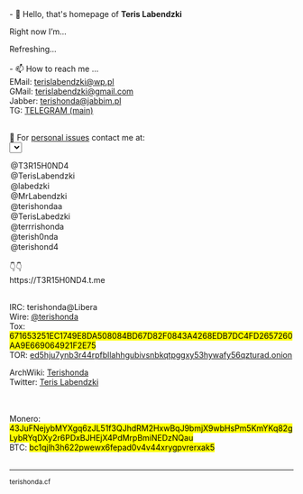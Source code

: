 <title>Teris Labendzki - terishonda - Homepage </title>
<style>
  @font-face {
		font-family: 'Hauss'; 
		src: url(ALSHAUSS-BOOK.TTF); 
	}
	 
	/* Жирный */
	@font-face {
		font-family: 'ALSHAUSS-MEDIUM.TTF'; 
		src: url(bold.ttf); 
	}

*{
	font-family: Hauss;
}
	
mark {
  background-color: #A6BDD7;
  color: black;
}
  
  </style>

<script>

var days = ['Sunday','Monday','Tuesday','Wednesday','Thursday','Friday','Saturday'];


function updateTime(){
    var currentTime = new Date();
var status = "Available ✅";

d = currentTime.getUTCDay();
    h = currentTime.getUTCHours();



 if (h >= 0 && h <= 4) {
  status = "Sleeping... 💤";
}


if (d == 1 && h>=10 && h<16)
{
	status = "Busy. ⚠️ Do not disturb. ⛔";
}

if (d == 2 && h>=4 && h<18)
{
	status = "Busy. ⚠️ Do not disturb. ⛔";
}

if (d == 3 && h>=8 && h<12)
{
	status = "Busy. ⚠️ Do not disturb. ⛔";
}

if (d == 4 && h>=4 && h<10)
{
	status = "Busy. ⚠️ Do not disturb. ⛔";
}

if (d == 5 && h < 7)
{
 status = "Sleeping... 💤";
}

if (d == 6 && h>=4 && h<9)
{
	status = "Busy. ⚠️ Do not disturb. ⛔";
}


if (d == 0 && h < 7)
{
	status = "Sleeping... 💤";
} else {
if (d == 0 && h >= 7)
	status = "Having a weekend. 📵";
}

    
	document.getElementById('status_span').innerHTML = status;
    
}
setInterval(updateTime, 1000);


</script>




<!---
terishonda/terishonda is a ✨ special ✨ repository because its `README.md` (this file) appears on your GitHub profile.
You can click the Preview link to take a look at your changes.
--->
<body>
- 👋 Hello, that's homepage of <b>Teris Labendzki</b><br>

Right now I’m...<br>
<div id="status_span">Refreshing...</div><br>
- 📫 How to reach me ... <br>
EMail: <a href="mailto:terislabendzki@wp.pl">terislabendzki@wp.pl</a><br>
GMail: <a href="mailto:terislabendzki@gmail.com">terislabendzki@gmail.com</a><br>
Jabber: <a href="xmpp:terishonda@jabbim.pl?message">terishonda@jabbim.pl</a><br>
TG: <a href="https://terrishonda.t.me">TELEGRAM (main)</a><br><br>

📩 For <u>personal issues</u> contact me at:<br>
<select id="telegram">
<option selected="selected" value="T3R15H0ND4.t.me">@T3R15H0ND4</option>
<option value="TerisLabendzki.t.me">@TerisLabendzki</option>
<option value="labedzki.t.me">@labedzki</option>
<option value="MrLabendzki.t.me">@MrLabendzki</option>
<option value="terishondaa.t.me">@terishondaa</option>
<option value="TerisLabedzki.t.me">@TerisLabedzki</option>
<option value="terrrishonda.t.me">@terrrishonda</option>
<option value="terish0nda.t.me">@terish0nda</option>
<option value="terishond4.t.me">@terishond4</option>
</select><br>
👇👇<br>
<div style="margin:0; padding:0;" id="tglink">https://T3R15H0ND4.t.me</div><br>
<script type="text/javascript">
 document.getElementById("telegram").addEventListener("change", function(){
	document.getElementById('tglink').innerHTML = "https://"+this.value;
    });
</script>


[matrix]: @terishonda:matrix.org<br>
IRC: terishonda@Libera<br>
Wire: <a href="https://account.wire.com/user-profile/?id=24850570-86b7-45f4-ae94-77eef86043ea">@terishonda</a><br>
Tox: <mark>671653251EC1749E8DA508084BD67D82F0843A4268EDB7DC4FD2657260AA9E669064921F2E75</mark><br>
TOR: <a href="http://ed5hju7ynb3r44rpfbllahhgubivsnbkqtpggxy53hywafy56qzturad.onion">ed5hju7ynb3r44rpfbllahhgubivsnbkqtpggxy53hywafy56qzturad.onion</a>	

ArchWiki: <a href="https://twitter.com/@terishonda](https://wiki.archlinux.org/title/User:Terishonda">Terishonda</a><br>
Twitter: <a href="https://twitter.com/@terishonda">Teris Labendzki</a><br>
<br><br>

Monero: <mark>43JuFNejybMYXgq6zJL51f3QJhdRM2HxwBqJ9bmjX9wbHsPm5KmYKq82gLybRYqDXy2r6PDxBJHEjX4PdMrpBmiNEDzNQau</mark><br>
BTC: <mark>bc1qjlh3h622pwewx6fepad0v4v44xrygpvrerxak5</mark><br>	
	<hr>
<p><small>terishonda.cf<small><p>	
<body>

